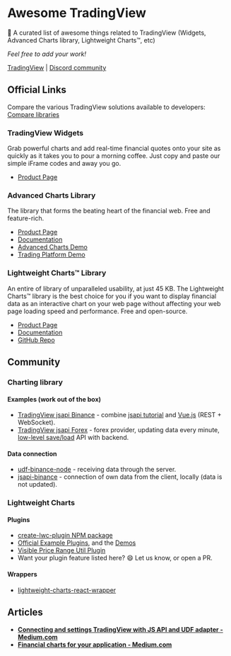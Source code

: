 # Awesome TradingView

🎉 A curated list of awesome things related to TradingView (Widgets, Advanced Charts library, Lightweight Charts™, etc)

*Feel free to add your work!*

[TradingView](https://www.tradingview.com/) | [Discord community](https://discord.gg/UC7cGkvn4U)

## Official Links

Compare the various TradingView solutions available to developers: [Compare libraries](https://www.tradingview.com/HTML5-stock-forex-bitcoin-charting-library/)

### TradingView Widgets

Grab powerful charts and add real-time financial quotes onto your site as quickly as it takes you to pour a morning coffee. Just copy and paste our simple iFrame codes and away you go.

- [Product Page](https://www.tradingview.com/widget/)

### Advanced Charts Library

The library that forms the beating heart of the financial web. Free and feature-rich.

- [Product Page](https://www.tradingview.com/advanced-charts/)
- [Documentation](https://www.tradingview.com/charting-library-docs)
- [Advanced Charts Demo](https://charting-library.tradingview.com/)
- [Trading Platform Demo](https://trading-terminal.tradingview.com/)

### Lightweight Charts™ Library

An entire of library of unparalleled usability, at just 45 KB. The Lightweight Charts™ library is the best choice for you if you want to display financial data as an interactive chart on your web page without affecting your web page loading speed and performance. Free and open-source.

- [Product Page](https://www.tradingview.com/lightweight-charts/)
- [Documentation](https://tradingview.github.io/lightweight-charts/)
- [GitHub Repo](https://github.com/tradingview/lightweight-charts)

## Community

### Charting library

#### Examples (work out of the box)

- [TradingView jsapi Binance](https://github.com/marcius-studio/tradingview-jsapi-binance) - combine [jsapi tutorial](https://github.com/tradingview/charting-library-tutorial) and [Vue.js](https://github.com/tradingview/charting-library-examples/tree/master/vuejs) (REST + WebSocket).
- [TradingView jsapi Forex](https://github.com/marcius-studio/tradingview-jsapi-forex) - forex provider, updating data every minute, [low-level save/load](https://github.com/tradingview/charting_library/wiki/Saving-and-Loading-Charts) API with backend.

#### Data connection

- [udf-binance-node](https://github.com/bergusman/tradingview-udf-binance-node) - receiving data through the server.
- [jsapi-binance](https://github.com/bergusman/tradingview-jsapi-binance) - connection of own data from the client, locally (data is not updated).

### Lightweight Charts

#### Plugins

- [create-lwc-plugin NPM package](https://www.npmjs.com/package/create-lwc-plugin)
- [Official Example Plugins](https://github.com/tradingview/lightweight-charts/tree/master/plugin-examples), and the [Demos](https://tradingview.github.io/lightweight-charts/plugin-examples/)
- [Visible Price Range Util Plugin](https://github.com/slicedsilver/lwc-plugin-visible-price-range-util)
- Want your plugin feature listed here? 😄 Let us know, or open a PR.

#### Wrappers

- [lightweight-charts-react-wrapper](https://github.com/trash-and-fire/lightweight-charts-react-wrapper)

## Articles

- **[Connecting and settings TradingView with JS API and UDF adapter - Medium.com](https://medium.com/marcius-studio/connecting-and-settings-tradingview-with-js-api-and-udf-adapter-b790297a31fa)**
- **[Financial charts for your application - Medium.com](https://medium.com/marcius-studio/financial-charts-for-your-application-cfcceb147786)**
